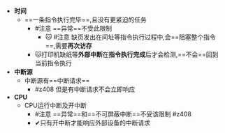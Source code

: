 - **时间**
	- ==一条指令执行完毕==,且没有更紧迫的任务
		- #注意 ==异常==不受此限制
			- 🐱 #注意 缺页发出在间址等指令执行过程中,会==阻塞整个指令==,需要**再次访存**
		- 🐱打印机缺纸等**外部中断**在**指令执行完成**后才会检测,==不会==回到当前指令执行
- **中断源**
	- 中断源有==中断请求== 
		- #z408 但是有中断请求不会立即响应
- **CPU**
	- CPU运行中断及开中断
		- #注意 ==异常==和==不可屏蔽中断==不受该限制 #z408 
		- ✔只有开中断才能响应外部设备的中断请求